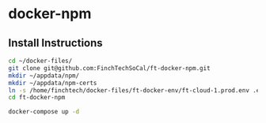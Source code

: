 # docker-npm

## Install Instructions
```bash
cd ~/docker-files/
git clone git@github.com:FinchTechSoCal/ft-docker-npm.git
mkdir ~/appdata/npm/
mkdir ~/appdata/npm-certs
ln -s /home/finchtech/docker-files/ft-docker-env/ft-cloud-1.prod.env .env
cd ft-docker-npm

docker-compose up -d
```